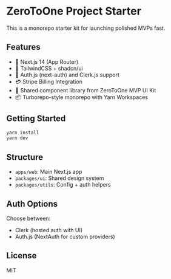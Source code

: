 # ZeroToOne Project Starter

This is a monorepo starter kit for launching polished MVPs fast.

## Features

- 🧠 Next.js 14 (App Router)
- 🎨 TailwindCSS + shadcn/ui
- 🔐 Auth.js (next-auth) and Clerk.js support
- 💳 Stripe Billing Integration
- 🧩 Shared component library from ZeroToOne MVP UI Kit
- 📦 Turborepo-style monorepo with Yarn Workspaces

## Getting Started

```bash
yarn install
yarn dev
```

## Structure

- `apps/web`: Main Next.js app
- `packages/ui`: Shared design system
- `packages/utils`: Config + auth helpers

## Auth Options

Choose between:

- Clerk (hosted auth with UI)
- Auth.js (NextAuth for custom providers)

## License

MIT
